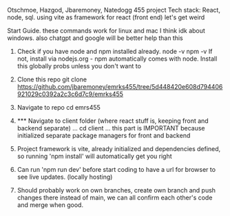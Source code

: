 Otschmoe, Hazgod, Jbaremoney, Natedogg 455 project
Tech stack: React, node, sql. using vite as framework for react (front end)
let's get weird

Start Guide.
these commands work for linux and mac I think idk about windows. also chatgpt and google will be better help than this
1. Check if you have node and npm installed already. 
    node -v
    npm -v
    If not, install via nodejs.org - npm automatically comes with node.
    Install this globally probs unless you don't want to

2. Clone this repo
    git clone https://github.com/jbaremoney/emrks455/tree/5d448420e608d794406921029c0392a2c3c6d7c9/emrks455

3. Navigate to repo cd emrs455

4. *** Navigate to client folder (where react stuff is, keeping front and backend separate) ... cd client ... this part is IMPORTANT because initialized separate package managers for front and backend

5. Project framework is vite, already initialized and dependencies defined, so running 'npm install' will automatically get you right

6. Can run 'npm run dev' before start coding to have a url for browser to see live updates. (locally hosting) 

7. Should probably work on own branches, create own branch and push changes there instead of main, we can all confirm each other's code and merge when good.


